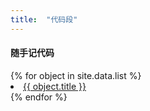 ```yaml
---
title:  "代码段"
---
```


#### 随手记代码
<dl>
{% for object in site.data.list %}
  <li>
      <a href="code/"+{{ object.name }}+".html">{{ object.title }}</a>
  </li>
{% endfor %}
</dl>